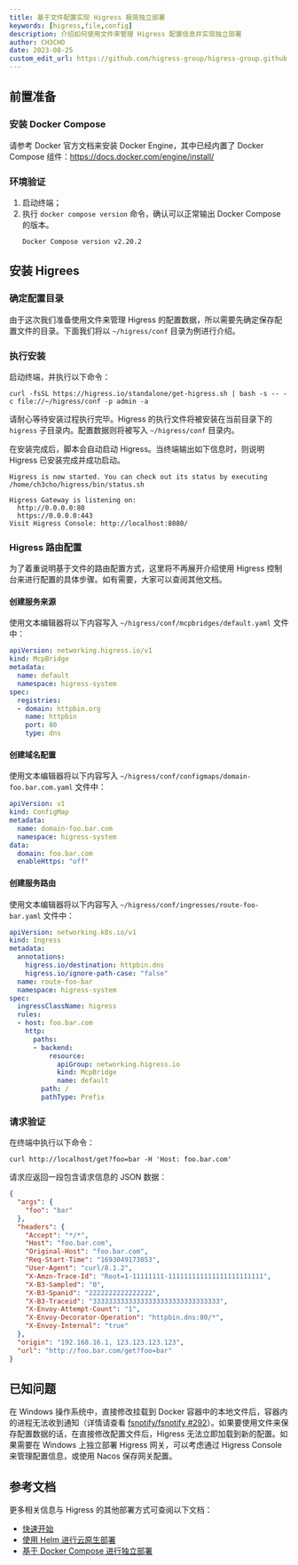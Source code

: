 ```yaml
---
title: 基于文件配置实现 Higress 极简独立部署
keywords: [higress,file,config]
description: 介绍如何使用文件来管理 Higress 配置信息并实现独立部署
author: CH3CHO
date: 2023-08-25
custom_edit_url: https://github.com/higress-group/higress-group.github.io/blob/main/i18n/zh-cn/docusaurus-plugin-content-blog/config-with-file.md
---
```

## 前置准备

### 安装 Docker Compose

请参考 Docker 官方文档来安装 Docker Engine，其中已经内置了 Docker Compose 组件：https://docs.docker.com/engine/install/

### 环境验证

1. 启动终端；
3. 执行 `docker compose version` 命令，确认可以正常输出 Docker Compose 的版本。
   ```
   Docker Compose version v2.20.2
   ```

## 安装 Higrees

### 确定配置目录

由于这次我们准备使用文件来管理 Higress 的配置数据，所以需要先确定保存配置文件的目录。下面我们将以 `~/higress/conf` 目录为例进行介绍。

### 执行安装

启动终端，并执行以下命令：

```
curl -fsSL https://higress.io/standalone/get-higress.sh | bash -s -- -c file://~/higress/conf -p admin -a
```

请耐心等待安装过程执行完毕。Higress 的执行文件将被安装在当前目录下的 `higress` 子目录内。配置数据则将被写入 `~/higress/conf` 目录内。

在安装完成后，脚本会自动启动 Higress。当终端输出如下信息时，则说明 Higress 已安装完成并成功启动。

```shell
Higress is now started. You can check out its status by executing /home/ch3cho/higress/bin/status.sh

Higress Gateway is listening on:
  http://0.0.0.0:80
  https://0.0.0.0:443
Visit Higress Console: http://localhost:8080/
```

### Higress 路由配置

为了着重说明基于文件的路由配置方式，这里将不再展开介绍使用 Higress 控制台来进行配置的具体步骤。如有需要，大家可以查阅其他文档。

#### 创建服务来源

使用文本编辑器将以下内容写入 `~/higress/conf/mcpbridges/default.yaml` 文件中：

```yaml
apiVersion: networking.higress.io/v1
kind: McpBridge
metadata:
  name: default
  namespace: higress-system
spec:
  registries:
  - domain: httpbin.org
    name: httpbin
    port: 80
    type: dns
```

#### 创建域名配置

使用文本编辑器将以下内容写入 `~/higress/conf/configmaps/domain-foo.bar.com.yaml` 文件中：

```yaml
apiVersion: v1
kind: ConfigMap
metadata:
  name: domain-foo.bar.com
  namespace: higress-system
data:
  domain: foo.bar.com
  enableHttps: "off"
```

#### 创建服务路由

使用文本编辑器将以下内容写入 `~/higress/conf/ingresses/route-foo-bar.yaml` 文件中：

```yaml
apiVersion: networking.k8s.io/v1
kind: Ingress
metadata:
  annotations:
    higress.io/destination: httpbin.dns
    higress.io/ignore-path-case: "false"
  name: route-foo-bar
  namespace: higress-system
spec:
  ingressClassName: higress
  rules:
  - host: foo.bar.com
    http:
      paths:
      - backend:
          resource:
            apiGroup: networking.higress.io
            kind: McpBridge
            name: default
        path: /
        pathType: Prefix
```

### 请求验证

在终端中执行以下命令：

```shell
curl http://localhost/get?foo=bar -H 'Host: foo.bar.com'
```

请求应返回一段包含请求信息的 JSON 数据：
```json
{
  "args": {
    "foo": "bar"
  },
  "headers": {
    "Accept": "*/*",
    "Host": "foo.bar.com",
    "Original-Host": "foo.bar.com",
    "Req-Start-Time": "1693049173053",
    "User-Agent": "curl/8.1.2",
    "X-Amzn-Trace-Id": "Root=1-11111111-111111111111111111111111",
    "X-B3-Sampled": "0",
    "X-B3-Spanid": "2222222222222222",
    "X-B3-Traceid": "33333333333333333333333333333333",
    "X-Envoy-Attempt-Count": "1",
    "X-Envoy-Decorator-Operation": "httpbin.dns:80/*",
    "X-Envoy-Internal": "true"
  },
  "origin": "192.168.16.1, 123.123.123.123",
  "url": "http://foo.bar.com/get?foo=bar"
}
```

## 已知问题

在 Windows 操作系统中，直接修改挂载到 Docker 容器中的本地文件后，容器内的进程无法收到通知（详情请查看 [fsnotify/fsnotify #292](https://github.com/fsnotify/fsnotify/issues/292)）。如果要使用文件来保存配置数据的话，在直接修改配置文件后，Higress 无法立即加载到新的配置。如果需要在 Windows 上独立部署 Higress 网关，可以考虑通过 Higress Console 来管理配置信息，或使用 Nacos 保存网关配置。

## 参考文档

更多相关信息与 Higress 的其他部署方式可查阅以下文档：
- [快速开始](../docs/user/quickstart)
- [使用 Helm 进行云原生部署](../docs/ops/deploy-by-helm)
- [基于 Docker Compose 进行独立部署](../docs/ops/deploy-by-docker-compose)
